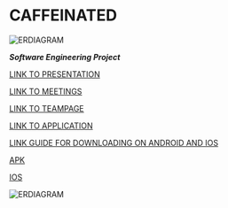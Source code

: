# CAFFEINATED #

![ERDIAGRAM](https://github.com/daz005/Software-Engineering-Project/blob/master/test-web/images/logo2.png)

***Software Engineering Project***

[LINK TO PRESENTATION](https://docs.google.com/presentation/d/1lylHWbRWt6L77PrwWmXkCXjSWTTvJZxPkr5Mr8x2PSA/edit#slide=id.p)<br>

[LINK TO MEETINGS](admin/meetings.md)<br>

[LINK TO TEAMPAGE](admin/team.md)<br>

[LINK TO APPLICATION](https://oplikos.github.io/testweb/)<br>

[LINK GUIDE FOR DOWNLOADING ON ANDROID AND IOS](app/README.md)<br>

[APK](https://github.com/cse110-fa22-group11/cse110-fa22-group11/raw/main/app/android/CaffeinatedAPK.apk)<br>

[IOS](https://github.com/cse110-fa22-group11/cse110-fa22-group11/raw/main/app/ios/CaffeinatedIOS.tar.gz)<br>

![ERDIAGRAM](https://github.com/daz005/Software-Engineering-Project/blob/master/test-web/images/logo.png)
